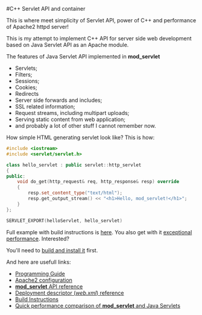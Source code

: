 #C++ Servlet API and container

This is where meet simplicity of Servlet API, power of C++ and performance of Apache2 httpd server!

This is my attempt to implement C++ API for server side web development based on Java Servlet API as an Apache module.

The features of Java Servlet API implemented in __mod_servlet__

- Servlets;
- Filters;
- Sessions;
- Cookies;
- Redirects
- Server side forwards and includes;
- SSL related information;
- Request streams, including multipart uploads;
- Serving static content from web application;
- and probably a lot of other stuff I cannot remember now.

How simple HTML generating servlet look like? This is how:

```cpp
#include <iostream>
#include <servlet/servlet.h>

class hello_servlet : public servlet::http_servlet
{
public:
    void do_get(http_request& req, http_response& resp) override
    {
        resp.set_content_type("text/html");
        resp.get_output_stream() << "<h1>Hello, mod_servlet!</h1>";
    }
};

SERVLET_EXPORT(helloServlet, hello_servlet)
```

Full example with build instructions is [here](https://github.com/novalexei/mod_servlet/wiki/First-mod_servlet-application). You also get with it [exceptional performance](https://github.com/novalexei/mod_servlet/wiki/mod_servlet-and-Java-Servlets-Performance-comparison). Interested?

You'll need to [build and install it](https://github.com/novalexei/mod_servlet/wiki/Build-Instructions) first.

And here are usefull links:

- [Programming Guide](https://github.com/novalexei/mod_servlet/wiki/mod_servlet-programming-guide)
- [Apache2 configuration](https://github.com/novalexei/mod_servlet/wiki/Apache2-server-configuration)
- [__mod_servlet__ API reference](https://novalexei.github.io/mod_servlet/html/index.html)
- [Deployment descriptor (_web.xml_) reference](https://github.com/novalexei/mod_servlet/wiki/web.xml-reference)
- [Build Instructions](https://github.com/novalexei/mod_servlet/wiki/Build-Instructions)
- [Quick performance comparison of __mod_servlet__ and Java Servlets](https://github.com/novalexei/mod_servlet/wiki/mod_servlet-and-Java-Servlets-Performance-comparison)

